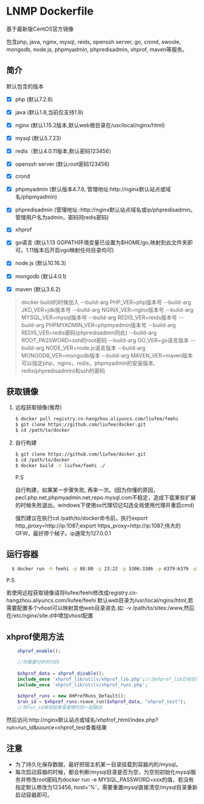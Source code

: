 LNMP Dockerfile
=================

基于最新版CentOS官方镜像

包含php, java, nginx, mysql, reids, openssh server, go, crond, swoole, mongodb, node.js, phpmyadmin, phpredisadmin, xhprof, maven等服务。


简介
------------------------
默认包含的版本

- [x] php (默认7.2.8)

- [x] java (默认1.8,当前仅支持1.8)

- [x] nginx (默认1.15.2版本,默认web根目录在/usr/local/nginx/html)

- [x] mysql (默认5.7.23)

- [x] redis（默认4.0.11版本,默认密码123456）

- [x] openssh server (默认root密码123456)

- [x] crond

- [x] phpmyadmin (默认版本4.7.6, 管理地址:http://nginx默认站点或域名/phpmyadmin)

- [x] phpredisadmin (管理地址::http://nginx默认站点域名或ip/phpredisadmin。管理用户名为admin，密码同redis密码)

- [x] xhprof

- [x] go语言 (默认1.13 GOPATH环境变量已设置为$HOME/go,映射到此文件夹即可。1.11版本后开启vgo映射任何目录均可)

- [x] node.js (默认10.16.3)

- [x] mongodb (默认4.0.1)

- [x] maven (默认3.6.2)


>docker build的时候加入
    --build-arg PHP_VER=php版本号 
    --build-arg JKD_VER=jdk版本号 
    --build-arg NGINX_VER=nginx版本号 
    --build-arg MYSQL_VER=mysql版本号 
    --build-arg REDIS_VER=reids版本号
    --build-arg PHPMYADMIN_VER=phpmyadmin版本号
    --build-arg REDIS_VER=redis密码(phpredisadmin同此)
    --build-arg ROOT_PASSWORD=ssh的root密码
    --build-arg GO_VER=go语言版本
    --build-arg NODE_VER=node.js语言版本
    --build-arg MONGODB_VER=mongodb版本
    --build-arg MAVEN_VER=maven版本
可以指定php，nginx，redis，phpmyadmin的安装版本, redis(phpredisadmin)和ssh的密码


获取镜像
------------------------
1. 远程获取镜像(推荐)
    ```bash 
    $ docker pull registry.cn-hangzhou.aliyuncs.com/liufee/feehi 
    $ git clone https://github.com/liufee/docker.git
    $ cd /path/to/docker
    ```
    
2. 自行构建
    ```bash
    $ git clone https://github.com/liufee/docker.git
    $ cd /path/to/docker
    $ docker build -t liufee/feehi ./
    ```
    P.S 
    
    自行构建，如果某一步骤失败, 再来一次。(因为你懂的原因，pecl.php.net,phpmyadmin.net,repo.mysql.com不稳定，造成下载某些扩展的时候失败退出。windows下使用ss代理切记勾选全局使用代理并重启cmd)
    
    强烈建议在执行cd /path/to/docker命令前，执行export http_proxy=http://ip:1087;export https_proxy=http://ip:1087;伟大的GFW，最好带个梯子。ip通常为127.0.0.1


运行容器
-------------------

```bash
  $ docker run -h feehi -p 80:80 -p 23:22 -p 3306:3306 -p 6379:6379 -p 27017:27017 --name feehi -itd -v /path/to/docker/etc/nginx:/etc/nginx -v /path/to/docker/data/mysql:/data/mysql -v /path/to/docker/data/mongodb:/data/mongodb -v /path/to/docker/data/log:/var/log -v /path/to/www:/usr/local/nginx/html liufee/feehi
```
 P.S 
 
 若使用远程获取镜像请将liufee/feehi修改成registry.cn-hangzhou.aliyuncs.com/liufee/feehi
 默认web目录为/usr/local/nginx/html,若需要配置多个vhost可以映射其他web目录进去.如: -v /path/to/sites:/www,然后在/etc/nginx/site.d中增加vhost配置


xhprof使用方法
-------------------
```php
    xhprof_enable();

    //你需要分析的代码
    
    $xhprof_data = xhprof_disable();
    include_once 'xhprof_lib/utils/xhprof_lib.php';//注xhprof_lib已经在/usr/local/php/lib/php中了
    include_once 'xhprof_lib/utils/xhprof_runs.php';
    
    $xhprof_runs = new XHProfRuns_Default();
    $run_id = $xhprof_runs->save_run($xhprof_data, "xhprof_test");
    //将run_id保存起来或者随代码一起输出
```
然后访问:http://nginx默认站点或域名/xhpfrof_html/index.php?run=run_id&source=xhprof_test查看结果


注意
-------------------
* 为了持久化保存数据，最好把宿主机某一目录挂载到容器内的/mysql。
* 每次启动容器的时候，都会判断/mysql目录是否为空，为空则初始化mysql服务并修改root密码为docker run -e MYSQL_PASSWORD=xxx的值，若没有指定默认修改为123456, host='%'，需要重置mysql直接清空/mysql目录重新启动容器即可。

   
